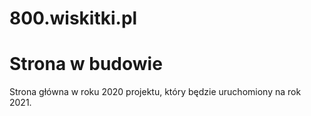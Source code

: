 # 800.wiskitki.pl
# Strona w budowie

Strona główna w roku 2020 projektu, który będzie uruchomiony na rok 2021.